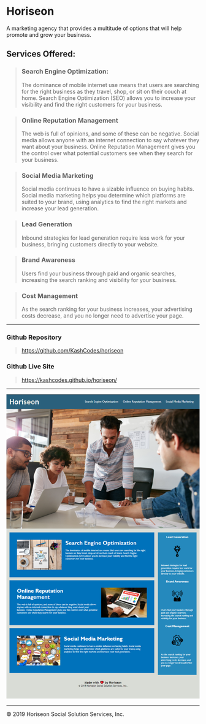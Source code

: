 # Horiseon

A marketing agency that provides a multitude of options that will help promote and grow your business.

## Services Offered:

> ### Search Engine Optimization:
>
> The dominance of mobile internet use means that users are searching for the right business as they travel, shop, or sit on their couch at home. Search Engine Optimization (SEO) allows you to increase your visibility and find the right customers for your business.

> ### Online Reputation Management
>
> The web is full of opinions, and some of these can be negative. Social media allows anyone with an internet connection to say whatever they want about your business. Online Reputation Management gives you the control over what potential customers see when they search for your business.

> ### Social Media Marketing
>
> Social media continues to have a sizable influence on buying habits. Social media marketing helps you determine which platforms are suited to your brand, using analytics to find the right markets and increase your lead generation.

> ### Lead Generation
>
> Inbound strategies for lead generation require less work for your business, bringing customers directly to your website.

> ### Brand Awareness
>
> Users find your business through paid and organic searches, increasing the search ranking and visibility for your business.

> ### Cost Management
>
> As the search ranking for your business increases, your advertising costs decrease, and you no longer need to advertise your page.

---

### Github Repository

> https://github.com/KashCodes/horiseon

### Github Live Site

> https://kashcodes.github.io/horiseon/

---

![Horiseon Screenshot](assets/images/screen-shot.PNG "Screenshot")

---

© 2019 Horiseon Social Solution Services, Inc.
